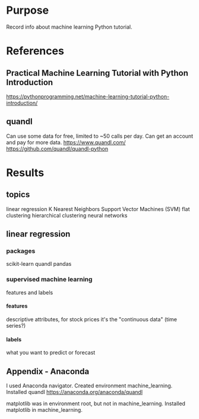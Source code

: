 # Purpose
Record info about machine learning Python tutorial.

# References

## Practical Machine Learning Tutorial with Python Introduction
https://pythonprogramming.net/machine-learning-tutorial-python-introduction/

## quandl
Can use some data for free, limited to ~50 calls per day.
Can get an account and pay for more data.
https://www.quandl.com/
https://github.com/quandl/quandl-python

# Results

## topics
linear regression
K Nearest Neighbors
Support Vector Machines (SVM)
flat clustering
hierarchical clustering
neural networks


## linear regression
### packages
scikit-learn
quandl
pandas


### supervised machine learning
features and labels
#### features
descriptive attributes, for stock prices it's the "continuous data" (time series?)
#### labels
what you want to predict or forecast

## Appendix - Anaconda
I used Anaconda navigator. Created environment machine_learning.
Installed quandl
https://anaconda.org/anaconda/quandl

matplotlib was in environment root, but not in machine_learning.
Installed matplotlib in machine_learning.
